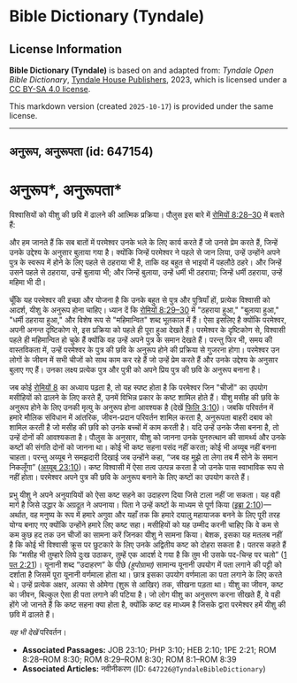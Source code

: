 # Bible Dictionary (Tyndale)

## License Information

**Bible Dictionary (Tyndale)** is based on and adapted from: _Tyndale Open Bible Dictionary_, [Tyndale House Publishers](https://tyndaleopenresources.com/), 2023, which is licensed under a [CC BY-SA 4.0 license](https://creativecommons.org/licenses/by-sa/4.0/legalcode.en).

This markdown version (created `2025-10-17`) is provided under the same license.



--------------------------------

## अनुरूप, अनुरूपता (id: 647154)

अनुरूप\*, अनुरूपता\*
====================

विश्वासियों को यीशु की छवि में ढालने की आत्मिक प्रक्रिया। पौलुस इस बारे में [रोमियों 8:28–30](https://ref.ly/Rom8:28-Rom8:30) में बताते हैं:

और हम जानते हैं कि सब बातों में परमेश्वर उनके भले के लिए कार्य करते हैं जो उनसे प्रेम करते हैं, जिन्हें उनके उद्देश्य के अनुसार बुलाया गया है। क्योंकि जिन्हें परमेश्वर ने पहले से जान लिया, उन्हें उन्होंने अपने पुत्र के स्वरूप में होने के लिए पहले से ठहराया भी है, ताकि वह बहुत से भाइयों में पहलौठे ठहरे। और जिन्हें उसने पहले से ठहराया, उन्हें बुलाया भी; और जिन्हें बुलाया, उन्हें धर्मी भी ठहराया; जिन्हें धर्मी ठहराया, उन्हें महिमा भी दी।

चूँकि यह परमेश्वर की इच्छा और योजना है कि उनके बहुत से पुत्र और पुत्रियाँ हों, प्रत्येक विश्वासी को आदर्श, यीशु के अनुरूप होना चाहिए। ध्यान दें कि [रोमियों 8:29–30](https://ref.ly/Rom8:29-Rom8:30) में "ठहराया हुआ," "बुलाया हुआ," "धर्मी ठहराया हुआ," और विशेष रूप से "महिमान्वित" शब्द भूतकाल में हैं। ऐसा इसलिए है क्योंकि परमेश्वर, अपनी अनन्त दृष्टिकोण से, इस प्रक्रिया को पहले ही पूरा हुआ देखते हैं। परमेश्वर के दृष्टिकोण से, विश्वासी पहले ही महिमान्वित हो चुके हैं क्योंकि वह उन्हें अपने पुत्र के समान देखते हैं। परन्तु फिर भी, समय की वास्तविकता में, उन्हें परमेश्वर के पुत्र की छवि के अनुरूप होने की प्रक्रिया से गुजरना होगा। परमेश्वर उन लोगों के जीवन में सभी चीजों को साथ काम कर रहे हैं जो उन्हें प्रेम करते हैं और उनके उद्देश्य के अनुसार बुलाए गए हैं। उनका लक्ष्य प्रत्येक पुत्र और पुत्री को अपने प्रिय पुत्र की छवि के अनुरूप बनाना है।

जब कोई [रोमियों 8](https://ref.ly/Rom8:1-Rom8:39) का अध्याय पढ़ता है, तो यह स्पष्ट होता है कि परमेश्वर जिन "चीजों" का उपयोग मसीहियों को ढालने के लिए करते हैं, उनमें विभिन्न प्रकार के कष्ट शामिल होते हैं। यीशु मसीह की छवि के अनुरूप होने के लिए उनकी मृत्यु के अनुरूप होना आवश्यक है (देखें [फिलि 3:10](https://ref.ly/Phil3:10))। जबकि परिवर्तन में हमारे मौलिक संविधान में आंतरिक, जीवन\-प्रदान परिवर्तन शामिल करता है, अनुरूपता बाहरी दबाव को शामिल करती है जो मसीह की छवि को उनके बच्चों में काम करती है। यदि उन्हें उनके जैसा बनना है, तो उन्हें दोनों की आवश्यकता है। पौलुस के अनुसार, यीशु को जानना उनके पुनरुत्थान की सामर्थ्य और उनके कष्टों की संगति दोनों को जानना था। कोई भी कष्ट सहना पसंद नहीं करता; कोई भी अय्यूब नहीं बनना चाहता। परन्तु अय्यूब ने समझदारी दिखाई जब उन्होंने कहा, “जब वह मुझे ता लेगा तब मैं सोने के समान निकलूँगा” ([अय्यूब 23:10](https://ref.ly/Job23:10))। कष्ट विश्वासी में ऐसा तत्व उत्पन्न करता है जो उनके पास स्वाभाविक रूप से नहीं होता। परमेश्वर अपने पुत्र की छवि के अनुरूप बनाने के लिए कष्टों का उपयोग करते हैं।

प्रभु यीशु ने अपने अनुयायियों को ऐसा कष्ट सहने का उदाहरण दिया जिसे टाला नहीं जा सकता। यह वही मार्ग है जिसे उद्धार के अग्रदूत ने अपनाया। पिता ने उन्हें कष्टों के माध्यम से पूर्ण किया ([इब्रा 2:10](https://ref.ly/Heb2:10))—अर्थात, वह मनुष्य के रूप में हमारे अगुवा और यहाँ तक कि हमारे दयालु महायाजक बनने के लिए पूरी तरह योग्य बनाए गए क्योंकि उन्होंने हमारे लिए कष्ट सहा। मसीहियों को यह उम्मीद करनी चाहिए कि वे कम से कम कुछ हद तक उन चीजों का सामना करें जिनका यीशु ने सामना किया। बेशक, इसका यह मतलब नहीं है कि कोई भी विश्वासी क्रूस पर छुटकारे के लिए उनके अद्वितीय कष्ट को दोहरा सकता है। पतरस कहते हैं कि “मसीह भी तुम्हारे लिये दुःख उठाकर, तुम्हें एक आदर्श दे गया है कि तुम भी उसके पद\-चिन्ह पर चलो” ([1 पत 2:21](https://ref.ly/1Pet2:21))। यूनानी शब्द “उदाहरण” के पीछे *(*हुपोग्रामा*)* सामान्य यूनानी उपयोग में पता लगाने की पट्टी को दर्शाता है जिसमें पूरा यूनानी वर्णमाला होता था। छात्र इसका उपयोग वर्णमाला का पता लगाने के लिए करते थे। उन्हें प्रत्येक अक्षर, अल्फा से ओमेगा (शुरू से आखिर) तक, सीखना पड़ता था। यीशु का जीवन, कष्ट का जीवन, बिल्कुल ऐसा ही पता लगाने की पटिया है। जो लोग यीशु का अनुसरण करना सीखते हैं, वे वही होंगे जो जानते हैं कि कष्ट सहना क्या होता है, क्योंकि कष्ट वह माध्यम है जिसके द्वारा परमेश्वर हमें यीशु की छवि में ढालते हैं।

*यह भी देखें* परिवर्तन।

* **Associated Passages:** JOB 23:10; PHP 3:10; HEB 2:10; 1PE 2:21; ROM 8:28–ROM 8:30; ROM 8:29–ROM 8:30; ROM 8:1–ROM 8:39
* **Associated Articles:** नवीनीकरण (ID: `647226@TyndaleBibleDictionary`)

